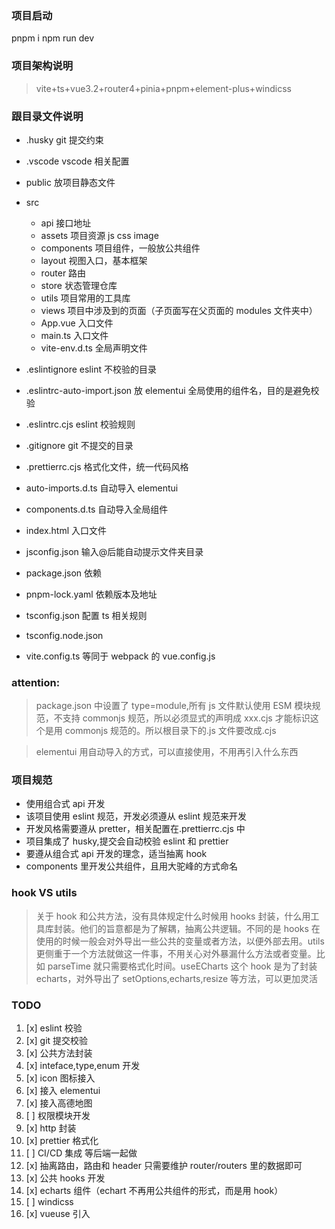 ### 项目启动

pnpm i
npm run dev

### 项目架构说明

> vite+ts+vue3.2+router4+pinia+pnpm+element-plus+windicss

### 跟目录文件说明

- .husky git 提交约束
- .vscode vscode 相关配置
- public 放项目静态文件
- src

  - api 接口地址
  - assets 项目资源 js css image
  - components 项目组件，一般放公共组件
  - layout 视图入口，基本框架
  - router 路由
  - store 状态管理仓库
  - utils 项目常用的工具库
  - views 项目中涉及到的页面（子页面写在父页面的 modules 文件夹中）
  - App.vue 入口文件
  - main.ts 入口文件
  - vite-env.d.ts 全局声明文件

- .eslintignore eslint 不校验的目录
- .eslintrc-auto-import.json 放 elementui 全局使用的组件名，目的是避免校验
- .eslintrc.cjs eslint 校验规则
- .gitignore git 不提交的目录
- .prettierrc.cjs 格式化文件，统一代码风格
- auto-imports.d.ts 自动导入 elementui
- components.d.ts 自动导入全局组件
- index.html 入口文件
- jsconfig.json 输入@后能自动提示文件夹目录
- package.json 依赖
- pnpm-lock.yaml 依赖版本及地址
- tsconfig.json 配置 ts 相关规则
- tsconfig.node.json
- vite.config.ts 等同于 webpack 的 vue.config.js

### attention:

> package.json 中设置了 type=module,所有 js 文件默认使用 ESM 模块规范，不支持 commonjs 规范，所以必须显式的声明成 xxx.cjs 才能标识这个是用 commonjs 规范的。所以根目录下的.js 文件要改成.cjs

> elementui 用自动导入的方式，可以直接使用，不用再引入什么东西

### 项目规范

- 使用组合式 api 开发
- 该项目使用 eslint 规范，开发必须遵从 eslint 规范来开发
- 开发风格需要遵从 pretter，相关配置在.prettierrc.cjs 中
- 项目集成了 husky,提交会自动校验 eslint 和 prettier
- 要遵从组合式 api 开发的理念，适当抽离 hook
- components 里开发公共组件，且用大驼峰的方式命名

### hook VS utils

> 关于 hook 和公共方法，没有具体规定什么时候用 hooks 封装，什么用工具库封装。他们的旨意都是为了解耦，抽离公共逻辑。不同的是 hooks 在使用的时候一般会对外导出一些公共的变量或者方法，以便外部去用。utils 更侧重于一个方法就做这一件事，不用关心对外暴漏什么方法或者变量。比如 parseTime 就只需要格式化时间。useECharts 这个 hook 是为了封装 echarts，对外导出了 setOptions,echarts,resize 等方法，可以更加灵活

### TODO

1. [x] eslint 校验
2. [x] git 提交校验
3. [x] 公共方法封装
4. [x] inteface,type,enum 开发
5. [x] icon 图标接入
6. [x] 接入 elementui
7. [x] 接入高德地图
8. [ ] 权限模块开发
9. [x] http 封装
10. [x] prettier 格式化
11. [ ] CI/CD 集成 等后端一起做
12. [x] 抽离路由，路由和 header 只需要维护 router/routers 里的数据即可
13. [x] 公共 hooks 开发
14. [x] echarts 组件（echart 不再用公共组件的形式，而是用 hook）
15. [ ] windicss
16. [x] vueuse 引入
